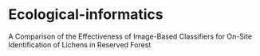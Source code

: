 # Ecological-informatics
A Comparison of the Effectiveness of Image-Based Classifiers for On-Site Identification of Lichens in Reserved Forest
